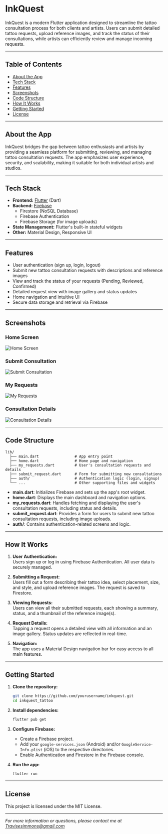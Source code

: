 # InkQuest

InkQuest is a modern Flutter application designed to streamline the tattoo consultation process for both clients and artists. Users can submit detailed tattoo requests, upload reference images, and track the status of their consultations, while artists can efficiently review and manage incoming requests.

---

## Table of Contents

- [About the App](#about-the-app)
- [Tech Stack](#tech-stack)
- [Features](#features)
- [Screenshots](#screenshots)
- [Code Structure](#code-structure)
- [How It Works](#how-it-works)
- [Getting Started](#getting-started)
- [License](#license)

---

## About the App

InkQuest bridges the gap between tattoo enthusiasts and artists by providing a seamless platform for submitting, reviewing, and managing tattoo consultation requests. The app emphasizes user experience, security, and scalability, making it suitable for both individual artists and studios.

---

## Tech Stack

- **Frontend:** [Flutter](https://flutter.dev/) (Dart)
- **Backend:** [Firebase](https://firebase.google.com/)
  - Firestore (NoSQL Database)
  - Firebase Authentication
  - Firebase Storage (for image uploads)
- **State Management:** Flutter's built-in stateful widgets
- **Other:** Material Design, Responsive UI

---

## Features

- User authentication (sign up, login, logout)
- Submit new tattoo consultation requests with descriptions and reference images
- View and track the status of your requests (Pending, Reviewed, Confirmed)
- Detailed request view with image gallery and status updates
- Home navigation and intuitive UI
- Secure data storage and retrieval via Firebase

---

## Screenshots

### Home Screen

<!-- Add Home Screen screenshot here -->
![Home Screen](screenshots/home.png)

### Submit Consultation

<!-- Add Submit Consultation screenshot here -->
![Submit Consultation](screenshots/submit.png)

### My Requests

<!-- Add My Requests screenshot here -->
![My Requests](screenshots/requests.png)

### Consultation Details

<!-- Add Consultation Details screenshot here -->
![Consultation Details](screenshots/details.png)

---

## Code Structure

```
lib/
  ├── main.dart                # App entry point
  ├── home.dart                # Home page and navigation
  ├── my_requests.dart         # User's consultation requests and details
  ├── submit_request.dart      # Form for submitting new consultations
  ├── auth/                    # Authentication logic (login, signup)
  └── ...                      # Other supporting files and widgets
```

- **main.dart**: Initializes Firebase and sets up the app's root widget.
- **home.dart**: Displays the main dashboard and navigation options.
- **my_requests.dart**: Handles fetching and displaying the user's consultation requests, including status and details.
- **submit_request.dart**: Provides a form for users to submit new tattoo consultation requests, including image uploads.
- **auth/**: Contains authentication-related screens and logic.

---

## How It Works

1. **User Authentication:**  
   Users sign up or log in using Firebase Authentication. All user data is securely managed.

2. **Submitting a Request:**  
   Users fill out a form describing their tattoo idea, select placement, size, and style, and upload reference images. The request is saved to Firestore.

3. **Viewing Requests:**  
   Users can view all their submitted requests, each showing a summary, status, and a thumbnail of the reference image(s).

4. **Request Details:**  
   Tapping a request opens a detailed view with all information and an image gallery. Status updates are reflected in real-time.

5. **Navigation:**  
   The app uses a Material Design navigation bar for easy access to all main features.

---

## Getting Started

1. **Clone the repository:**
   ```bash
   git clone https://github.com/yourusername/inkquest.git
   cd inkquest_tattoo
   ```

2. **Install dependencies:**
   ```bash
   flutter pub get
   ```

3. **Configure Firebase:**
   - Create a Firebase project.
   - Add your `google-services.json` (Android) and/or `GoogleService-Info.plist` (iOS) to the respective directories.
   - Enable Authentication and Firestore in the Firebase console.

4. **Run the app:**
   ```bash
   flutter run
   ```

---

## License

This project is licensed under the MIT License.

---

*For more information or questions, please contact me at Travisesimmons@gmail.com*
